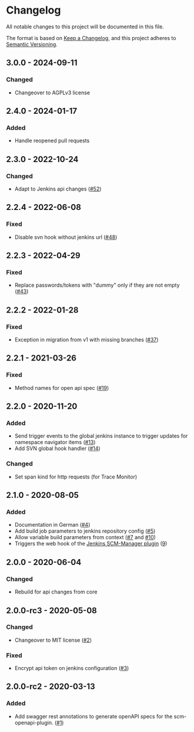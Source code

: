 # Changelog
All notable changes to this project will be documented in this file.

The format is based on [Keep a Changelog](https://keepachangelog.com/en/1.0.0/),
and this project adheres to [Semantic Versioning](https://semver.org/spec/v2.0.0.html).

## 3.0.0 - 2024-09-11
### Changed
- Changeover to AGPLv3 license

## 2.4.0 - 2024-01-17
### Added
- Handle reopened pull requests

## 2.3.0 - 2022-10-24
### Changed
- Adapt to Jenkins api changes ([#52](https://github.com/scm-manager/scm-jenkins-plugin/pull/52))

## 2.2.4 - 2022-06-08
### Fixed
- Disable svn hook without jenkins url ([#48](https://github.com/scm-manager/scm-jenkins-plugin/pull/48))

## 2.2.3 - 2022-04-29
### Fixed
- Replace passwords/tokens with "dummy" only if they are not empty ([#43](https://github.com/scm-manager/scm-jenkins-plugin/pull/43))

## 2.2.2 - 2022-01-28
### Fixed
- Exception in migration from v1 with missing branches ([#37](https://github.com/scm-manager/scm-jenkins-plugin/pull/37))

## 2.2.1 - 2021-03-26
### Fixed
- Method names for open api spec ([#19](https://github.com/scm-manager/scm-jenkins-plugin/pull/19))

## 2.2.0 - 2020-11-20
### Added
- Send trigger events to the global jenkins instance to trigger updates for namespace navigator items ([#13](https://github.com/scm-manager/scm-jenkins-plugin/pull/13))
- Add SVN global hook handler ([#14](https://github.com/scm-manager/scm-jenkins-plugin/pull/14))

### Changed
- Set span kind for http requests (for Trace Monitor)

## 2.1.0 - 2020-08-05
### Added
- Documentation in German ([#4](https://github.com/scm-manager/scm-jenkins-plugin/pull/4))
- Add build job parameters to jenkins repository config ([#5](https://github.com/scm-manager/scm-jenkins-plugin/pull/5))
- Allow variable build parameters from context ([#7](https://github.com/scm-manager/scm-jenkins-plugin/pull/7) and [#10](https://github.com/scm-manager/scm-jenkins-plugin/pull/10))
- Triggers the web hook of the [Jenkins SCM-Manager plugin](https://github.com/jenkinsci/scm-manager-plugin) ([9](https://github.com/scm-manager/scm-jenkins-plugin/pull/9))

## 2.0.0 - 2020-06-04
### Changed
- Rebuild for api changes from core

## 2.0.0-rc3 - 2020-05-08
### Changed
- Changeover to MIT license ([#2](https://github.com/scm-manager/scm-jenkins-plugin/pull/2))

### Fixed
- Encrypt api token on jenkins configuration ([#3](https://github.com/scm-manager/scm-jenkins-plugin/pull/3))

## 2.0.0-rc2 - 2020-03-13
### Added
- Add swagger rest annotations to generate openAPI specs for the scm-openapi-plugin. ([#1](https://github.com/scm-manager/scm-jenkins-plugin/pull/1))

